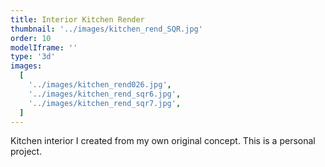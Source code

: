 ```yaml
---
title: Interior Kitchen Render
thumbnail: '../images/kitchen_rend_SQR.jpg'
order: 10
modelIframe: ''
type: '3d'
images:
  [
    '../images/kitchen_rend026.jpg',
    '../images/kitchen_rend_sqr6.jpg',
    '../images/kitchen_rend_sqr7.jpg',
  ]
---
```


Kitchen interior I created from my own original concept.
This is a personal project.
